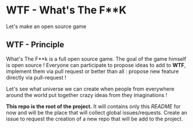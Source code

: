 # WTF - What's The F\*\*K
Let's make an open source game

## WTF - Principle

What's The F\*\*k is a full open source game. The goal of the game himself is open source !
Everyone can participate to propose ideas to add to **WTF**, implement them via pull request or better than all : propose new feature directly via pull-request !

Let's see what universe we can create when people from everywhere around the world put together crazy ideas from they imaginations !

**This repo is the root of the project.**
It will contains only this *README* for now and will be the place that will collect global issues/requests.
Create an issue to request the creation of a new repo that will be add to the project.

